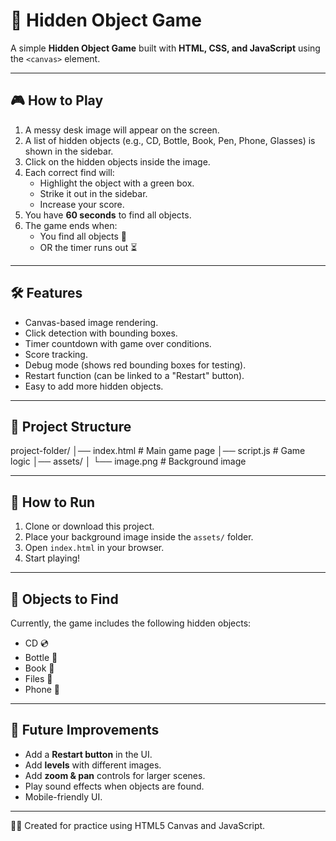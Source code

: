 # 🔎 Hidden Object Game

A simple **Hidden Object Game** built with **HTML, CSS, and JavaScript** using the `<canvas>` element.

---

## 🎮 How to Play
1. A messy desk image will appear on the screen.
2. A list of hidden objects (e.g., CD, Bottle, Book, Pen, Phone, Glasses) is shown in the sidebar.
3. Click on the hidden objects inside the image.
4. Each correct find will:
   - Highlight the object with a green box.
   - Strike it out in the sidebar.
   - Increase your score.
5. You have **60 seconds** to find all objects.  
6. The game ends when:
   - You find all objects 🎉
   - OR the timer runs out ⏳

---

## 🛠️ Features
- Canvas-based image rendering.
- Click detection with bounding boxes.
- Timer countdown with game over conditions.
- Score tracking.
- Debug mode (shows red bounding boxes for testing).
- Restart function (can be linked to a "Restart" button).
- Easy to add more hidden objects.

---

## 📂 Project Structure
project-folder/
│── index.html # Main game page
│── script.js # Game logic
│── assets/
│ └── image.png # Background image


---

## 🚀 How to Run
1. Clone or download this project.
2. Place your background image inside the `assets/` folder.
3. Open `index.html` in your browser.
4. Start playing!

---

## 🧩 Objects to Find
Currently, the game includes the following hidden objects:
- CD 💿
- Bottle 🍼
- Book 📖
- Files 📂
- Phone 📱


---

## 🔧 Future Improvements
- Add a **Restart button** in the UI.
- Add **levels** with different images.
- Add **zoom & pan** controls for larger scenes.
- Play sound effects when objects are found.
- Mobile-friendly UI.

---

👩‍💻 Created for practice using HTML5 Canvas and JavaScript.
